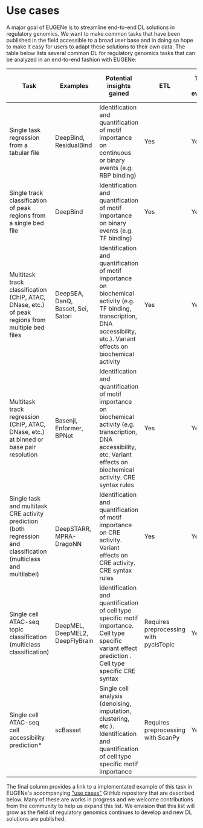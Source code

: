 # Use cases

A major goal of EUGENe is to streamline end-to-end DL solutions in regulatory genomics. We want to make common tasks that have been published in the field accessible to a broad user base and in doing so hope to make it easy for users to adapt these solutions to their own data. The table below lists several common DL for regulatory genomics tasks that can be analyzed in an end-to-end fashion with EUGENe:


| Task | Examples | Potential insights gained | ETL | Training and evaluation | End-to-end currently available? | Interpretation analyses currently available | Example in EUGENe use cases |
| --- | --- | --- | --- | --- | --- | --- | --- |
| Single task regression from a tabular file | DeepBind, ResidualBind | Identification and quantification of motif importance on continuous or binary events (e.g. RBP binding) | Yes | Yes | Yes | Filter interpretation, attribution analysis, evolution, GIA | DeepBind |
| Single track classification of peak regions from a single bed file | DeepBind | Identification and quantification of motif importance on binary events (e.g. TF binding) | Yes | Yes | Yes | Filter interpretation, attribution analysis, evolution, GIA | Kopp21 |
| Multitask track classification (ChIP, ATAC, DNase, etc.) of peak regions from multiple bed files | DeepSEA, DanQ, Basset, Sei, Satori | Identification and quantification of motif importance on biochemical activity (e.g. TF binding, transcription, DNA accessibility, etc.). Variant effects on biochemical activity | Yes | Yes | Yes | Filter interpretation, attribution analysis, evolution, GIA | Basset |
| Multitask track regression (ChIP, ATAC, DNase, etc.) at binned or base pair resolution | Basenji, Enformer, BPNet | Identification and quantification of motif importance on biochemical activity (e.g. transcription, DNA accessibility, etc. Variant effects on biochemical activity. CRE syntax rules | Yes | Yes | Yes | Filter interpretation, GIA | BPNet |
| Single task and multitask CRE activity prediction (both regression and classification (multiclass and multilabel) | DeepSTARR, MPRA-DragoNN | Identification and quantification of motif importance on CRE activity. Variant effects on CRE activity. CRE syntax rules | Yes | Yes | Yes | Filter interpretation, attribution analysis, evolution, GIA | DeepSTARR |
| Single cell ATAC-seq topic classification (multiclass classification) | DeepMEL, DeepMEL2, DeepFlyBrain | Identification and quantification of cell type specific motif importance. Cell type specific variant effect prediction . Cell type specific CRE syntax | Requires preprocessing with pycisTopic | Yes | Yes, with preprocessing performed by pycisTopic | Filter interpretation, attribution analysis, evolution, GIA | DeepMEL |
| Single cell ATAC-seq cell accessibility prediction* | scBasset | Single cell analysis (denoising, imputation, clustering, etc.). Identification and quantification of cell type specific motif importance | Requires preprocessing with ScanPy | Yes | Yes, with preprocessing performed by ScanPy | Filter interpretation, attribution analysis, evolution, GIA | scBasset |

The final column provides a link to a implementated example of this task in EUGENe's accompanying ["use cases"](https://github.com/ML4GLand/use_cases) GitHub repository that are described below. Many of these are works in progress and we welcome contributions from the community to help us expand this list. We envision that this list will grow as the field of regulatory genomics continues to develop and new DL solutions are published.